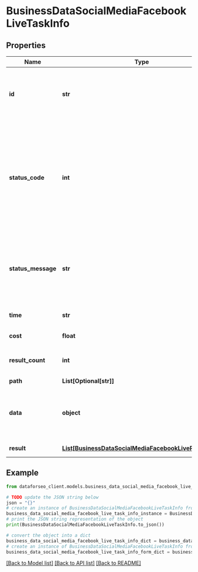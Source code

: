 # BusinessDataSocialMediaFacebookLiveTaskInfo


## Properties

Name | Type | Description | Notes
------------ | ------------- | ------------- | -------------
**id** | **str** | task identifier unique task identifier in our system in the UUID format | [optional] 
**status_code** | **int** | status code of the task generated by DataForSEO, can be within the following range: 10000-60000 you can find the full list of the response codes here | [optional] 
**status_message** | **str** | informational message of the task you can find the full list of general informational messages here | [optional] 
**time** | **str** | execution time, seconds | [optional] 
**cost** | **float** | total tasks cost, USD | [optional] 
**result_count** | **int** | number of elements in the result array | [optional] 
**path** | **List[Optional[str]]** | URL path | [optional] 
**data** | **object** | contains the same parameters that you specified in the POST request | [optional] 
**result** | [**List[BusinessDataSocialMediaFacebookLiveResultInfo]**](BusinessDataSocialMediaFacebookLiveResultInfo.md) | array of results | [optional] 

## Example

```python
from dataforseo_client.models.business_data_social_media_facebook_live_task_info import BusinessDataSocialMediaFacebookLiveTaskInfo

# TODO update the JSON string below
json = "{}"
# create an instance of BusinessDataSocialMediaFacebookLiveTaskInfo from a JSON string
business_data_social_media_facebook_live_task_info_instance = BusinessDataSocialMediaFacebookLiveTaskInfo.from_json(json)
# print the JSON string representation of the object
print(BusinessDataSocialMediaFacebookLiveTaskInfo.to_json())

# convert the object into a dict
business_data_social_media_facebook_live_task_info_dict = business_data_social_media_facebook_live_task_info_instance.to_dict()
# create an instance of BusinessDataSocialMediaFacebookLiveTaskInfo from a dict
business_data_social_media_facebook_live_task_info_form_dict = business_data_social_media_facebook_live_task_info.from_dict(business_data_social_media_facebook_live_task_info_dict)
```
[[Back to Model list]](../README.md#documentation-for-models) [[Back to API list]](../README.md#documentation-for-api-endpoints) [[Back to README]](../README.md)


